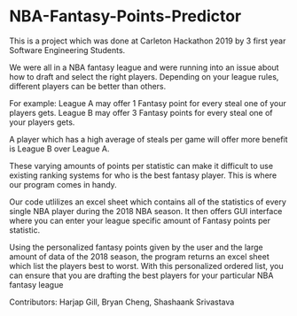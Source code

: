 # NBA-Fantasy-Points-Predictor

This is a project which was done at Carleton Hackathon 2019 by 3 first year Software Engineering Students.

We were all in a NBA fantasy league and were running into an issue about how to draft and select the right players.
Depending on your league rules, different players can be better than others.

For example:
League A may offer 1 Fantasy point for every steal one of your players gets.
League B may offer 3 Fantasy points for every steal one of your players gets.

A player which has a high average of steals per game will offer more benefit is League B over League A.

These varying amounts of points per statistic can make it difficult to use existing ranking systems for who is the best fantasy player.
This is where our program comes in handy.

Our code utlilizes an excel sheet which contains all of the statistics of every single NBA player during the 2018 NBA season.
It then offers GUI interface where you can enter your league specific amount of Fantasy points per statistic.

Using the personalized fantasy points given by the user and the large amount of data of the 2018 season, the program returns an excel sheet which list the players best to worst.
With this personalized ordered list, you can ensure that you are drafting the best players for your particular NBA fantasy league

Contributors: Harjap Gill, Bryan Cheng, Shashaank Srivastava
